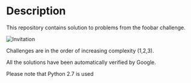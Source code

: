 # Description

This repository contains solution to problems from the foobar challenge. 

![Invitation](https://github.com/[username]/[reponame]/blob/[branch]/invitation.png?raw=true)

Challenges are in the order of increasing complexity (1,2,3). 

All the solutions have been automatically verified by Google.

Please note that Python 2.7 is used


